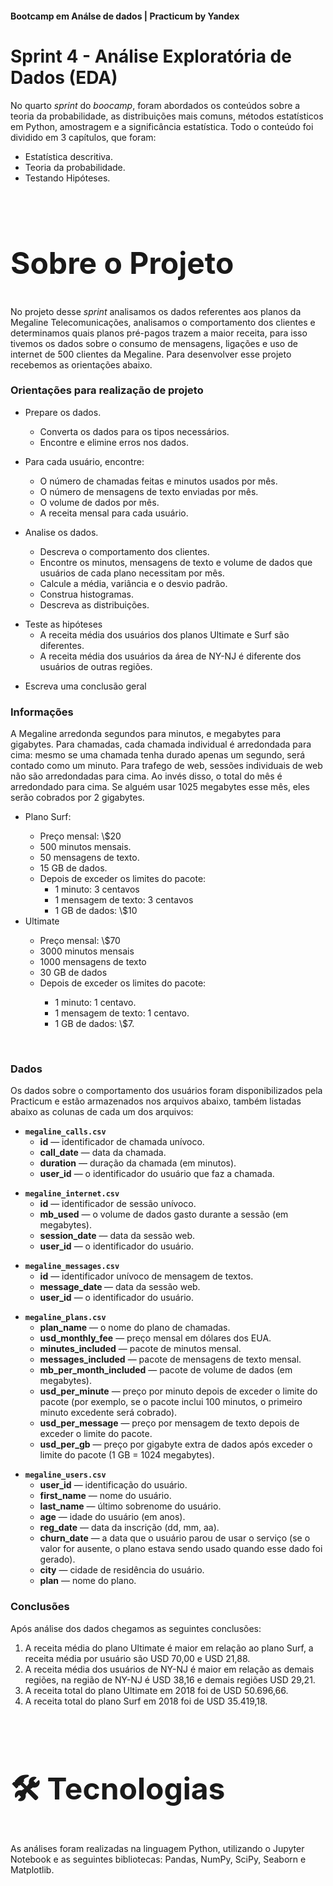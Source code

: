 <h4>Bootcamp em Análse de dados | Practicum by Yandex</h4>

<h1><b>Sprint 4 - Análise Exploratória de Dados (EDA) </b></h1>
<p>
No quarto <i>sprint</i> do <i>boocamp</i>, foram abordados os conteúdos sobre a teoria da probabilidade, as distribuições mais comuns, métodos estatísticos em Python, amostragem e a significância estatística. Todo o conteúdo foi dividido em 3 capítulos, que foram:
<ul>
<li> Estatística descritiva.
<li> Teoria da probabilidade.
<li> Testando Hipóteses. 


</ul>
<br/>
<font size=+3.5>
<h2><b>Sobre o Projeto</b></h2></font>
<p>
No projeto desse <i>sprint</i> analisamos os dados referentes aos planos da Megaline Telecomunicações, analisamos o comportamento dos clientes e determinamos quais planos pré-pagos trazem a maior receita, para isso tivemos os dados sobre o consumo de mensagens, ligações e uso de internet de 500 clientes da Megaline. Para desenvolver esse projeto recebemos as orientações abaixo.

<br/>
<p>
<h3><b>Orientações para realização de projeto</b></h3>

<p><ul>
<li>Prepare os dados.</li>   
<ul><li>Converta os dados para os tipos necessários.</li>
    <li>Encontre e elimine erros nos dados.</li></ul>
<p>    
<li>Para cada usuário, encontre:</li>   
<ul><li>O número de chamadas feitas e minutos usados por mês.</li>
    <li>O número de mensagens de texto enviadas por mês.</li>
    <li>O volume de dados por mês.</li>
    <li>A receita mensal para cada usuário.</li></ul>
<p>    
<li>Analise os dados.</li>   
<ul><li>Descreva o comportamento dos clientes.</li>
    <li>Encontre os minutos, mensagens de texto e volume de dados que usuários de cada plano necessitam por mês.</li>
    <li>Calcule a média, variância e o desvio padrão.</li>
    <li>Construa histogramas.</li>
    <li>Descreva as distribuições.</li></ul>
<p>    
<li>Teste as hipóteses
<ul><li>A receita média dos usuários dos planos Ultimate e Surf são diferentes.</li>
    <li>A receita média dos usuários da área de NY-NJ é diferente dos usuários de outras regiões.</li></ul>
<p>
    <li>Escreva uma conclusão geral</li></p>   
<p></ul>

<h3><b>Informações</b></h3>
    

<p>
    
A Megaline arredonda segundos para minutos, e megabytes para gigabytes. Para chamadas, cada chamada individual é arredondada para cima: mesmo se uma chamada tenha durado apenas um segundo, será contado como um minuto. Para trafego de web, sessões individuais de web não são arredondadas para cima. Ao invés disso, o total do mês é arredondado para cima. Se alguém usar 1025 megabytes esse mês, eles serão cobrados por 2 gigabytes.
<ul><li>Plano Surf:</li>
<ul><li>Preço mensal: \$20
    <li>500 minutos mensais.</li>
    <li>50 mensagens de texto.</li>
    <li>15 GB de dados.</li>
    <li>Depois de exceder os limites do pacote:
    <ul><li>1 minuto: 3 centavos
        <li>1 mensagem de texto: 3 centavos
        <li>1 GB de dados: \$10</ul></ul>
    <li>Ultimate</li>
<ul><li>Preço mensal: \$70</li>
    <li>3000 minutos mensais
    <li>1000 mensagens de texto
    <li>30 GB de dados</li>
    <li>Depois de exceder os limites do pacote:</li>
    <ul><li>1 minuto: 1 centavo.</li>
        <li>1 mensagem de texto: 1 centavo.</li>
        <li>1 GB de dados: \$7.</li></ul>  

</ul>

<p></ul>
<br/>

<h3><b>Dados</b></h3>


Os dados sobre o comportamento dos usuários foram disponibilizados pela Practicum e estão armazenados nos arquivos abaixo, também listadas abaixo as colunas de cada um dos arquivos:</p>
    <p><ul>
<li><code><b>megaline_calls.csv</b></code>
    <ul>
    <li><b>id</b> — identificador de chamada unívoco.</li>
    <li><b>call_date</b> — data da chamada.</li>
    <li><b>duration</b> — duração da chamada (em minutos).</li>
    <li><b>user_id</b> — o identificador do usuário que faz a chamada.</li> 
        </ul></p>
        
</font>     
<li><code><b>megaline_internet.csv</b></code>
    <ul>
    <li><b>id</b> — identificador de sessão unívoco.</li>
    <li><b>mb_used</b> — o volume de dados gasto durante a sessão (em megabytes).</li>
    <li><b>session_date</b> — data da sessão web.</li>
    <li><b>user_id</b> — o identificador do usuário.</li> 
        </ul></p>
<p>
<li><code><b>megaline_messages.csv</b></code>
    <ul>
    <li><b>id</b> — identificador unívoco de mensagem de textos.</li>
    <li><b>message_date </b> — data da sessão web.</li>
    <li><b>user_id</b> — o identificador do usuário.</li> 
        </ul></p>
<p>
<li><code><b>megaline_plans.csv</b></code>
    <ul>
    <li><b>plan_name</b> — o nome do plano de chamadas.</li>
    <li><b>usd_monthly_fee</b> — preço mensal em dólares dos EUA.</li>
    <li><b>minutes_included</b> — pacote de minutos mensal.</li>
    <li><b>messages_included</b> — pacote de mensagens de texto mensal.</li> 
    <li><b>mb_per_month_included</b> — pacote de volume de dados (em megabytes). </li> 
    <li><b>usd_per_minute</b> — preço por minuto depois de exceder o limite do pacote (por exemplo, se o pacote inclui 100 minutos, o primeiro minuto excedente será cobrado).</li>
    <li><b>usd_per_message</b> — preço por mensagem de texto depois de exceder o limite do pacote.</li> 
    <li><b>usd_per_gb</b> — preço por gigabyte extra de dados após exceder o limite do pacote (1 GB = 1024 megabytes).</li>
    </ul></p>
    <p>
<li><code><b>megaline_users.csv</b></code>
    <ul>
    <li><b>user_id</b> — identificação do usuário.</li>
    <li><b>first_name</b> — nome do usuário.</li>
    <li><b>last_name</b> — último sobrenome do usuário.</li>
    <li><b>age</b> — idade do usuário (em anos).</li> 
    <li><b>reg_date</b> — data da inscrição (dd, mm, aa). </li> 
    <li><b>churn_date</b> — a data que o usuário parou de usar o serviço (se o valor for ausente, o plano estava sendo usado quando esse dado foi gerado).</li>
    <li><b>city</b> — cidade de residência do usuário.</li> 
    <li><b>plan</b> — nome do plano.</li>
    </ul></p></ul>
    
<p>

<h3><b>Conclusões</b></h3>
Após análise dos dados chegamos as seguintes conclusões:
<ol>
<li>A receita média do plano Ultimate é maior em relação ao plano Surf, a receita média por usuário são USD 70,00 e USD 21,88.
<li>A receita média dos usuários de NY-NJ é maior em relação as demais regiões, na região de NY-NJ é USD 38,16 e demais regiões USD 29,21.
<li>A receita total do plano Ultimate em 2018 foi de USD 50.696,66.
<li> A receita total do plano Surf em 2018 foi de USD 35.419,18.

</ol>
<br>

<font size=+3.5>
<h2><b>🛠 Tecnologias</b></h2></font>
<p>
As análises foram realizadas na linguagem Python, utilizando o Jupyter Notebook e as seguintes bibliotecas: Pandas, NumPy, SciPy, Seaborn e Matplotlib.